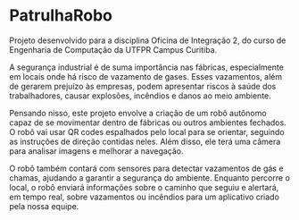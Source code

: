 # PatrulhaRobo

Projeto desenvolvido para a disciplina Oficina de Integração 2, do curso de Engenharia de Computação da UTFPR Campus Curitiba.  

A segurança industrial é de suma importância nas fábricas, especialmente em locais onde há risco de vazamento de gases. Esses vazamentos, além de gerarem prejuízo às empresas, podem apresentar riscos à saúde dos trabalhadores, causar explosões, incêndios e danos ao meio ambiente.  

Pensando nisso, este projeto envolve a criação de um robô autônomo capaz de se movimentar dentro de fábricas ou outros ambientes fechados. O robô vai usar QR codes espalhados pelo local para se orientar, seguindo as instruções de direção contidas neles. Além disso, ele terá uma câmera para analisar imagens e melhorar a navegação.  

O robô também contará com sensores para detectar vazamentos de gás e chamas, ajudando a garantir a segurança do ambiente. Enquanto percorre o local, o robô enviará informações sobre o caminho que seguiu e alertará, em tempo real, sobre vazamentos ou incêndios para um aplicativo criado pela nossa equipe.  
